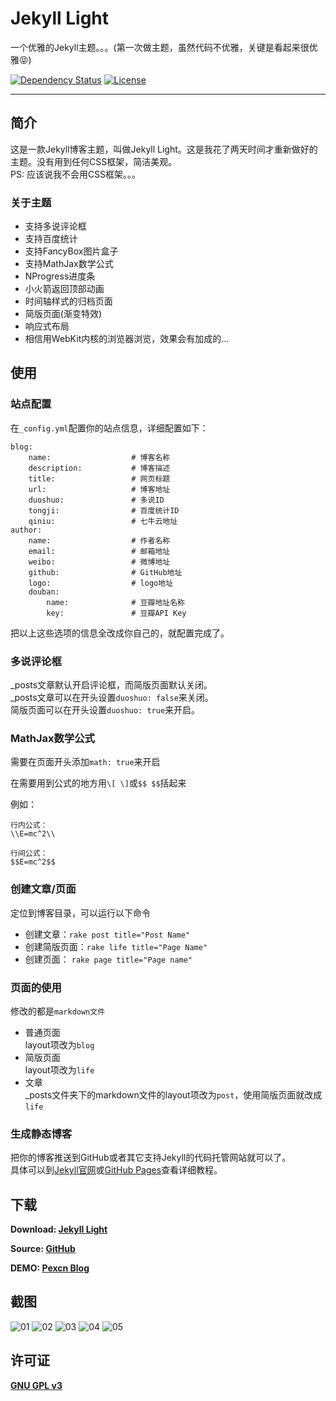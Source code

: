 Jekyll Light
=============

一个优雅的Jekyll主题。。。(第一次做主题，虽然代码不优雅，关键是看起来很优雅:stuck_out_tongue_closed_eyes:)

[![Dependency Status][depstat-image]][depstat-url]
[![License][license-image]][license-url]

----------

## 简介

这是一款Jekyll博客主题，叫做Jekyll Light。这是我花了两天时间才重新做好的主题。没有用到任何CSS框架，简洁美观。  
PS: 应该说我不会用CSS框架。。。

### 关于主题
* 支持多说评论框
* 支持百度统计
* 支持FancyBox图片盒子
* 支持MathJax数学公式
* NProgress进度条
* 小火箭返回顶部动画
* 时间轴样式的归档页面
* 简版页面(渐变特效)
* 响应式布局
* 相信用WebKit内核的浏览器浏览，效果会有加成的...


## 使用

### 站点配置
在`_config.yml`配置你的站点信息，详细配置如下：

	blog:
		name:                  # 博客名称
		description:           # 博客描述
		title:                 # 网页标题
		url:                   # 博客地址
		duoshuo:               # 多说ID
		tongji:                # 百度统计ID
		qiniu:                 # 七牛云地址
	author:
		name:                  # 作者名称
		email:                 # 邮箱地址
		weibo:                 # 微博地址
		github:                # GitHub地址
		logo:                  # logo地址
		douban:
			name:              # 豆瓣地址名称
			key:               # 豆瓣API Key

把以上这些选项的信息全改成你自己的，就配置完成了。

### 多说评论框
_posts文章默认开启评论框，而简版页面默认关闭。  
_posts文章可以在开头设置`duoshuo: false`来关闭。  
简版页面可以在开头设置`duoshuo: true`来开启。

### MathJax数学公式
需要在页面开头添加`math: true`来开启

在需要用到公式的地方用`\[ \]`或`$$ $$`括起来

例如：

	行内公式：
	\\E=mc^2\\

	行间公式：
	$$E=mc^2$$

### 创建文章/页面
定位到博客目录，可以运行以下命令

* 创建文章：`rake post title="Post Name"` 
* 创建简版页面：`rake life title="Page Name"`
* 创建页面： `rake page title="Page name"`

### 页面的使用
修改的都是`markdown文件`

* 普通页面  
layout项改为`blog`
* 简版页面  
layout项改为`life`
* 文章  
_posts文件夹下的markdown文件的layout项改为`post`，使用简版页面就改成`life`

### 生成静态博客
把你的博客推送到GitHub或者其它支持Jekyll的代码托管网站就可以了。  
具体可以到[Jekyll官网](http://jekyllrb.com/)或[GitHub Pages](https://pages.github.com/)查看详细教程。


## 下载

**Download: [Jekyll Light](https://github.com/pexcn/Jekyll-Light/releases)**

**Source: [GitHub](https://github.com/pexcn/Jekyll-Light)**

**DEMO: [Pexcn Blog](http://pexcn.tk)**


## 截图

![01](https://raw.githubusercontent.com/pexcn/Jekyll-Light/master/DEMO/01.jpg)
![02](https://raw.githubusercontent.com/pexcn/Jekyll-Light/master/DEMO/02.jpg)
![03](https://raw.githubusercontent.com/pexcn/Jekyll-Light/master/DEMO/03.jpg)
![04](https://raw.githubusercontent.com/pexcn/Jekyll-Light/master/DEMO/04.jpg)
![05](https://raw.githubusercontent.com/pexcn/Jekyll-Light/master/DEMO/05.jpg)

## 许可证

[**GNU GPL v3**](http://www.gnu.org/licenses/gpl-3.0.html)


[depstat-url]: https://gemnasium.com/twada/power-assert
[depstat-image]: https://gemnasium.com/twada/power-assert.svg

[license-url]: http://www.gnu.org/licenses/gpl-3.0.html
[license-image]: https://img.shields.io/badge/License-GPLv3-blue.svg
